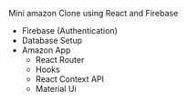 Mini amazon Clone using React and Firebase

* Firebase (Authentication)
* Database Setup
* Amazon App
  * React Router
  * Hooks
  * React Context API
  * Material Ui
